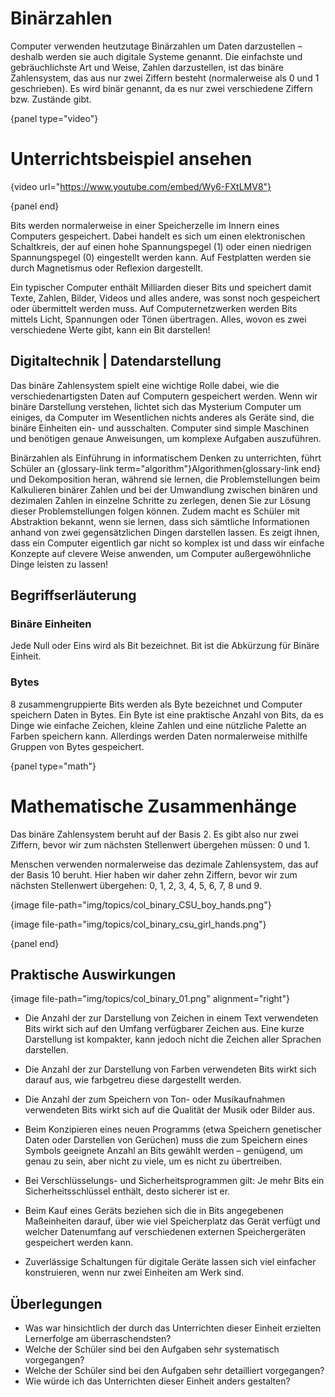 # Binärzahlen

Computer verwenden heutzutage Binärzahlen um Daten darzustellen – deshalb werden sie auch digitale Systeme genannt. Die einfachste und gebräuchlichste Art und Weise, Zahlen darzustellen, ist das binäre Zahlensystem, das aus nur zwei Ziffern besteht (normalerweise als 0 und 1 geschrieben). Es wird binär genannt, da es nur zwei verschiedene Ziffern bzw. Zustände gibt.

{panel type="video"}

# Unterrichtsbeispiel ansehen

{video url="https://www.youtube.com/embed/Wy6-FXtLMV8"}

{panel end}

Bits werden normalerweise in einer Speicherzelle im Innern eines Computers gespeichert. Dabei handelt es sich um einen elektronischen Schaltkreis, der auf einen hohe Spannungspegel (1) oder einen niedrigen Spannungspegel (0) eingestellt werden kann. Auf Festplatten werden sie durch Magnetismus oder Reflexion dargestellt.

Ein typischer Computer enthält Milliarden dieser Bits und speichert damit Texte, Zahlen, Bilder, Videos und alles andere, was sonst noch gespeichert oder übermittelt werden muss. Auf Computernetzwerken werden Bits mittels Licht, Spannungen oder Tönen übertragen. Alles, wovon es zwei verschiedene Werte gibt, kann ein Bit darstellen!

## Digitaltechnik | Datendarstellung

Das binäre Zahlensystem spielt eine wichtige Rolle dabei, wie die verschiedenartigsten Daten auf Computern gespeichert werden. Wenn wir binäre Darstellung verstehen, lichtet sich das Mysterium Computer um einiges, da Computer im Wesentlichen nichts anderes als Geräte sind, die binäre Einheiten ein- und ausschalten. Computer sind simple Maschinen und benötigen genaue Anweisungen, um komplexe Aufgaben auszuführen.

Binärzahlen als Einführung in informatischem Denken zu unterrichten, führt Schüler an {glossary-link term="algorithm"}Algorithmen{glossary-link end} und Dekomposition heran, während sie lernen, die Problemstellungen beim Kalkulieren binärer Zahlen und bei der Umwandlung zwischen binären und dezimalen Zahlen in einzelne Schritte zu zerlegen, denen Sie zur Lösung dieser Problemstellungen folgen können. Zudem macht es Schüler mit Abstraktion bekannt, wenn sie lernen, dass sich sämtliche Informationen anhand von zwei gegensätzlichen Dingen darstellen lassen. Es zeigt ihnen, dass ein Computer eigentlich gar nicht so komplex ist und dass wir einfache Konzepte auf clevere Weise anwenden, um Computer außergewöhnliche Dinge leisten zu lassen!

## Begriffserläuterung

### Binäre Einheiten

Jede Null oder Eins wird als Bit bezeichnet. Bit ist die Abkürzung für Binäre Einheit.

### Bytes

8 zusammengruppierte Bits werden als Byte bezeichnet und Computer speichern Daten in Bytes. Ein Byte ist eine praktische Anzahl von Bits, da es Dinge wie einfache Zeichen, kleine Zahlen und eine nützliche Palette an Farben speichern kann. Allerdings werden Daten normalerweise mithilfe Gruppen von Bytes gespeichert.

{panel type="math"}

# Mathematische Zusammenhänge

Das binäre Zahlensystem beruht auf der Basis 2. Es gibt also nur zwei Ziffern, bevor wir zum nächsten Stellenwert übergehen müssen: 0 und 1.

Menschen verwenden normalerweise das dezimale Zahlensystem, das auf der Basis 10 beruht. Hier haben wir daher zehn Ziffern, bevor wir zum nächsten Stellenwert übergehen: 0, 1, 2, 3, 4, 5, 6, 7, 8 und 9.

{image file-path="img/topics/col_binary_CSU_boy_hands.png"}

{image file-path="img/topics/col_binary_csu_girl_hands.png"}

{panel end}

## Praktische Auswirkungen

{image file-path="img/topics/col_binary_01.png" alignment="right"}

- Die Anzahl der zur Darstellung von Zeichen in einem Text verwendeten Bits wirkt sich auf den Umfang verfügbarer Zeichen aus. Eine kurze Darstellung ist kompakter, kann jedoch nicht die Zeichen aller Sprachen darstellen.

- Die Anzahl der zur Darstellung von Farben verwendeten Bits wirkt sich darauf aus, wie farbgetreu diese dargestellt werden.

- Die Anzahl der zum Speichern von Ton- oder Musikaufnahmen verwendeten Bits wirkt sich auf die Qualität der Musik oder Bilder aus.

- Beim Konzipieren eines neuen Programms (etwa Speichern genetischer Daten oder Darstellen von Gerüchen) muss die zum Speichern eines Symbols geeignete Anzahl an Bits gewählt werden – genügend, um genau zu sein, aber nicht zu viele, um es nicht zu übertreiben.

- Bei Verschlüsselungs- und Sicherheitsprogrammen gilt: Je mehr Bits ein Sicherheitsschlüssel enthält, desto sicherer ist er.

- Beim Kauf eines Geräts beziehen sich die in Bits angegebenen Maßeinheiten darauf, über wie viel Speicherplatz das Gerät verfügt und welcher Datenumfang auf verschiedenen externen Speichergeräten gespeichert werden kann.

- Zuverlässige Schaltungen für digitale Geräte lassen sich viel einfacher konstruieren, wenn nur zwei Einheiten am Werk sind.

## Überlegungen

- Was war hinsichtlich der durch das Unterrichten dieser Einheit erzielten Lernerfolge am überraschendsten?
- Welche der Schüler sind bei den Aufgaben sehr systematisch vorgegangen?
- Welche der Schüler sind bei den Aufgaben sehr detailliert vorgegangen?
- Wie würde ich das Unterrichten dieser Einheit anders gestalten?
